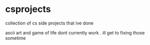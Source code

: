 # csprojects
 collection of cs side projects that ive done
 
 ascii art and game of life dont currently work . ill get to fixing those sometime
